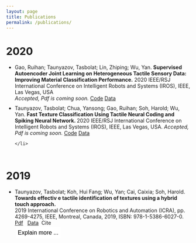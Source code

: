 ```yaml
---
layout: page
title: Publications
permalink: /publications/
---
```

<style type="text/css">
	ul li {
		padding-bottom: 10px;
	}

	.content {
	  padding: 0 18px;
	  display: none;
	  overflow: hidden;
	  background-color: white;
	  font-family: Liberation Mono;
	  font-size: 14px;
	}

	.explanation {
	  background-color: white; /* Green */
	  border: none;
	  color: black;
	  padding: 6px 6px;
	  text-align: center;
	  text-decoration: none;
	  display: inline-block;
	  font-size: 16px;
	  margin: 4px 2px;
	  transition-duration: 0.4s;
	  cursor: pointer;
	}

	.explanation:hover {
	  background-color: #008CBA;
	  color: white;
	}
</style>

<h1> 2020 </h1>
<ul>
	<li>
	  Gao, Ruihan; Taunyazov, Tasbolat; Lin, Zhiping; Wu, Yan. 
	  <b>Supervised Autoencoder Joint Learning on Heterogeneous Tactile Sensory Data: Improving Material Classification Performance.</b>
	  2020 IEEE/RSJ International Conference on Intelligent Robots and Systems (IROS), IEEE, Las Vegas, USA <br>
	  <i>Accepted, Pdf is coming soon.</i>
	  <a href="https://github.com/dexrob/Supervised-Autoencoder-Joint-Learning-on-Heterogeneous-Tactile-Sensory-Data.git">Code</a>&nbsp;<a href="https://github.com/dexrob/BioTac_slide_20_50.git">Data</a> 
	</li>
	<li>
		 Taunyazov, Tasbolat; Chua, Yansong; Gao, Ruihan; Soh, Harold; Wu, Yan.
		 <b>Fast Texture Classification Using Tactile Neural Coding and Spiking Neural Network. </b>
		 2020 IEEE/RSJ International Conference on Intelligent Robots and Systems (IROS), IEEE, Las Vegas, USA.
		 <i>Accepted, Pdf is coming soon.</i>
		 <a href="https://github.com/dexrob/fast_texture_recognition.git">Code</a>&nbsp;<a href="https://github.com/dexrob/tactile_data_IROS2020_preprocessed.git">Data</a> 

	</li>
</ul>
<h1> 2019 </h1>
<ul>
	<li>
	 Taunyazov, Tasbolat; Koh, Hui Fang; Wu, Yan; Cai, Caixia; Soh, Harold. <br>
	 <b>Towards effectiv
	 e tactile identification of textures using a hybrid touch approach.</b> <br>
	 2019 International Conference on Robotics and Automation (ICRA), pp. 4269-4275, IEEE, Montreal, Canada, 2019, ISBN: 978-1-5386-6027-0.<br>
	 <a href="https://www.yan-wu.com/docs/taunyanov2019towards.pdf">Pdf</a> &nbsp; <a href="">Data</a> &nbsp;<a class="collapsible">Cite</a>
	 <div class="content">
	 <br>
	  @inproceedings{taunyazov2019towards, <br>
		  title={Towards effective tactile identification of textures using a hybrid touch approach},<br>
		  author={Taunyazov, Tasbolat and Koh, Hui Fang and Wu, Yan and Cai, Caixia and Soh, Harold},<br>
		  booktitle={2019 International Conference on Robotics and Automation (ICRA)},<br>
		  pages={4269--4275},<br>
		  year={2019},<br>
		  organization={IEEE}<br>
		}
	 </div>
	 <br>
	  <button onclick="document.location='../texture_classification_icra_2019/index.html'" class="explanation">Explain more ...</button> 
	</li>
</ul>

<script>
var coll = document.getElementsByClassName("collapsible");
var i;

for (i = 0; i < coll.length; i++) {
  coll[i].addEventListener("click", function() {
    this.classList.toggle("active");
    var content = this.nextElementSibling;
    if (content.style.display === "block") {
      content.style.display = "none";
    } else {
      content.style.display = "block";
    }
  });
}
</script>